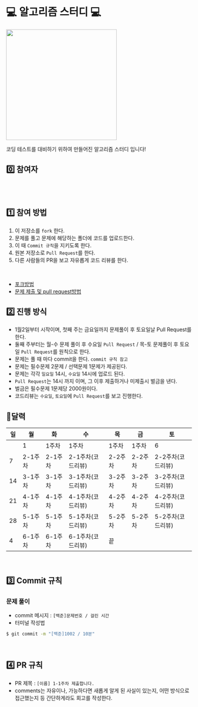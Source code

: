 # 💻 알고리즘 스터디 💻

<img width="300px" src="https://velog.velcdn.com/images/ssung2sin/post/b801046b-538c-4dd9-9ab9-59b487dcb8d1/image.jpg" />

코딩 테스트를 대비하기 위하여 만들어진 알고리즘 스터디 입니다!
<br />

## 0️⃣ 참여자

<table>
  <tr>
   
  </tr>
</table>
<br />

## 1️⃣ 참여 방법

1. 이 저장소를 `fork` 한다.
2. 문제를 풀고 문제에 해당하는 폴더에 코드를 업로드한다.
3. 이 때 `Commit 규칙`을 지키도록 한다.
4. 원본 저장소로 `Pull Request`를 한다.
5. 다른 사람들의 PR을 보고 자유롭게 코드 리뷰를 한다.

<br />

* [포크방법](https://github.com/ssung2sin/algorithm-study-sist0615/blob/master/explain.md#%ED%8F%AC%ED%81%AC-%EB%B0%A9%EB%B2%95)
* [문제 제출 및 pull request방법](https://github.com/ssung2sin/algorithm-study-sist0615/blob/master/explain.md#%EB%AC%B8%EC%A0%9C%EC%A0%9C%EC%B6%9C--pull-request-%EB%B0%A9%EB%B2%95)

## 2️⃣ 진행 방식

- 1월2일부터 시작이며, 첫째 주는 금요일까지 문제풀이 후 토요일날 Pull Request를 한다.
- 둘째 주부터는 월-수 문제 풀이 후 수요일 `Pull Request` / 목-토 문제풀이 후 토요일 `Pull Request`를 원칙으로 한다.
- 문제는 풀 때 마다 commit을 한다. `commit 규칙 참고`
- 문제는 필수문제 2문제 / 선택문제 1문제가 제공된다.
- 문제는 각각 `일요일` 14시, `수요일` 14시에 업로드 된다.
- `Pull Request`는 14시 까지 이며, 그 이후 제출하거나 미제출시 벌금을 낸다.
- 벌금은 필수문제 1문제당 2000원이다.
- 코드리뷰는 `수요일`, `토요일`에 `Pull Request`를 보고 진행한다.

## 📆달력

| 일 | 월 | 화 | 수 | 목 | 금 | 토 |
|----|-------|-------|-------|-------|-------|-------|
|    |  1 | 1주차 | 1주차 | 1주차 | 1주차 |  6 |
|  7 | 2-1주차 | 2-1주차 | 2-1주차(코드리뷰) | 2-2주차 | 2-2주차 | 2-2주차(코드리뷰) |
| 14 | 3-1주차 | 3-1주차 | 3-1주차(코드리뷰) | 3-2주차 | 3-2주차 | 3-2주차(코드리뷰) |
| 21 | 4-1주차 | 4-1주차 | 4-1주차(코드리뷰) | 4-2주차 | 4-2주차 | 4-2주차(코드리뷰) |
| 28 | 5-1주차 | 5-1주차 | 5-1주차(코드리뷰) | 5-2주차 | 5-2주차 | 5-2주차(코드리뷰) |
|  4 | 6-1주차 | 6-1주차 | 6-1주차(코드리뷰) |  끝  |    |    |

<br />

## 3️⃣ Commit 규칙

### 문제 풀이

- commit 메시지 : `[백준]문제번호 / 걸린 시간`
- 터미널 작성법
```bash
$ git commit -m "[백준]1002 / 10분"
```

<br />

## 4️⃣ PR 규칙

- PR 제목 : `[이름] 1-1주차 제출합니다.`
- comments는 자유이나, 가능하다면 새롭게 알게 된 사실이 있는지, 어떤 방식으로 접근했는지 등 간단하게라도 회고를 작성한다. 
